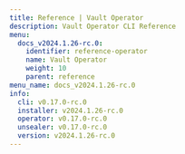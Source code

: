 ```yaml
---
title: Reference | Vault Operator
description: Vault Operator CLI Reference
menu:
  docs_v2024.1.26-rc.0:
    identifier: reference-operator
    name: Vault Operator
    weight: 10
    parent: reference
menu_name: docs_v2024.1.26-rc.0
info:
  cli: v0.17.0-rc.0
  installer: v2024.1.26-rc.0
  operator: v0.17.0-rc.0
  unsealer: v0.17.0-rc.0
  version: v2024.1.26-rc.0
---
```


